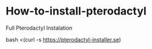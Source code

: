 # How-to-install-pterodactyl
Full Pterodactyl Instalation

bash <(curl -s https://pterodactyl-installer.se)
